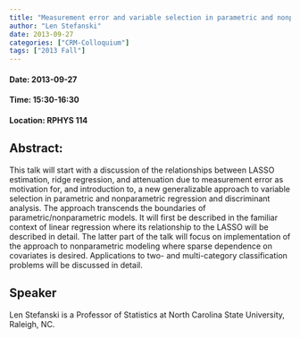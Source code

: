 ```yaml
---
title: "Measurement error and variable selection in parametric and nonparametric models"
author: "Len Stefanski"
date: 2013-09-27
categories: ["CRM-Colloquium"]
tags: ["2013 Fall"]
---
```


#### Date: 2013-09-27
#### Time: 15:30-16:30
#### Location: RPHYS 114

## Abstract:

	
	
This talk will start with a discussion of the relationships between LASSO estimation, ridge regression, and attenuation due to measurement error as motivation for, and introduction to, a new generalizable approach to variable selection in parametric and nonparametric regression and discriminant analysis. The approach transcends the boundaries of parametric/nonparametric models. It will first be described in the familiar context of linear regression where its relationship to the LASSO will be described in detail. The latter part of the talk will focus on implementation of the approach to nonparametric modeling where sparse dependence on covariates is desired. Applications to two- and multi-category classification problems will be discussed in detail.




## Speaker

Len Stefanski is a Professor of Statistics at North Carolina State University, Raleigh, NC. 
